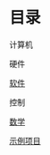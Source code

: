 
# 目录

计算机

硬件

[软件](page/software/contents)

控制

[数学](page/mathmatic/contents)

[示例项目](page/project/contents)